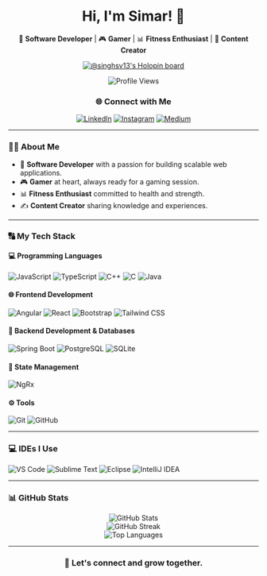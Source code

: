 <div align="center">

# Hi, I'm Simar! 👋

🚀 **Software Developer** | 🎮 **Gamer** | 📊 **Fitness Enthusiast** | 🎥 **Content Creator**  

[![@singhsv13's Holopin board](https://holopin.io/api/user/board?user=singhsv13)](https://holopin.io/@singhsv13)

![Profile Views](https://komarev.com/ghpvc/?username=singhsv13&&style=for-the-badge&color=orange)

<div align="center">

### 🌐 Connect with Me 

[![LinkedIn](https://img.shields.io/badge/-LinkedIn-0A66C2?style=for-the-badge&logo=linkedin&logoColor=white)](https://www.linkedin.com/in/simarpritvirdi/) 
[![Instagram](https://img.shields.io/badge/-Instagram-E4405F?style=for-the-badge&logo=instagram&logoColor=white)](https://instagram.com/simarizzed/) 
[![Medium](https://img.shields.io/badge/-Medium-12100E?style=for-the-badge&logo=medium&logoColor=white)](https://simarvirdee.medium.com)  

</div>

</div>

---

### 👨‍💻 About Me  

- 🌟 **Software Developer** with a passion for building scalable web applications.  
- 🎮 **Gamer** at heart, always ready for a gaming session.  
- 📊 **Fitness Enthusiast** committed to health and strength.  
- ✍️ **Content Creator** sharing knowledge and experiences.  

---

### 🔠 My Tech Stack  

#### 💻 Programming Languages  
<div>
  <img src="https://img.shields.io/badge/JavaScript-F7DF1E?style=for-the-badge&logo=javascript&logoColor=black" alt="JavaScript" />
  <img src="https://img.shields.io/badge/TypeScript-3178C6?style=for-the-badge&logo=typescript&logoColor=white" alt="TypeScript" />
  <img src="https://img.shields.io/badge/C++-00599C?style=for-the-badge&logo=cplusplus&logoColor=white" alt="C++" />
  <img src="https://img.shields.io/badge/C-00599C?style=for-the-badge&logo=c&logoColor=white" alt="C" />
  <img src="https://img.shields.io/badge/Java-007396?style=for-the-badge&logo=java&logoColor=white" alt="Java" />
</div>

#### 🌐 Frontend Development  
<div>
  <img src="https://img.shields.io/badge/Angular-DD0031?style=for-the-badge&logo=angular&logoColor=white" alt="Angular" />
  <img src="https://img.shields.io/badge/React-61DAFB?style=for-the-badge&logo=react&logoColor=black" alt="React" />
  <img src="https://img.shields.io/badge/Bootstrap-7952B3?style=for-the-badge&logo=bootstrap&logoColor=white" alt="Bootstrap" />
  <img src="https://img.shields.io/badge/Tailwind_CSS-06B6D4?style=for-the-badge&logo=tailwindcss&logoColor=white" alt="Tailwind CSS" />
</div>

#### 🔧 Backend Development & Databases  
<div>
  <img src="https://img.shields.io/badge/Spring_Boot-6DB33F?style=for-the-badge&logo=springboot&logoColor=white" alt="Spring Boot" />
  <img src="https://img.shields.io/badge/PostgreSQL-4169E1?style=for-the-badge&logo=postgresql&logoColor=white" alt="PostgreSQL" />
  <img src="https://img.shields.io/badge/SQLite-003B57?style=for-the-badge&logo=sqlite&logoColor=white" alt="SQLite" />
</div>

#### 🔬 State Management  
<div>
  <img src="https://img.shields.io/badge/NgRx-DD0031?style=for-the-badge&logo=redux&logoColor=white" alt="NgRx" />
</div>

#### ⚙️ Tools  
<div>
  <img src="https://img.shields.io/badge/Git-F05032?style=for-the-badge&logo=git&logoColor=white" alt="Git" />
  <img src="https://img.shields.io/badge/GitHub-181717?style=for-the-badge&logo=github&logoColor=white" alt="GitHub" />
</div>

---

### 💻 IDEs I Use  

<div>
  <img src="https://img.shields.io/badge/Visual_Studio_Code-0078D4?style=for-the-badge&logo=visualstudiocode&logoColor=white" alt="VS Code" />
  <img src="https://img.shields.io/badge/Sublime_Text-FF9800?style=for-the-badge&logo=sublimetext&logoColor=white" alt="Sublime Text" />
  <img src="https://img.shields.io/badge/Eclipse-2C2255?style=for-the-badge&logo=eclipseide&logoColor=white" alt="Eclipse" />
  <img src="https://img.shields.io/badge/IntelliJ_IDEA-000000?style=for-the-badge&logo=intellijidea&logoColor=white" alt="IntelliJ IDEA" />
</div>

---

### 📊 GitHub Stats  

<div align="center">

![GitHub Stats](https://github-readme-stats.vercel.app/api?username=singhsv13&show_icons=true&theme=radical)  
![GitHub Streak](https://github-readme-streak-stats.herokuapp.com/?user=singhsv13&theme=dark)  
![Top Languages](https://github-readme-stats.vercel.app/api/top-langs/?username=singhsv13&layout=compact&theme=dark)  

</div>

---

<div align="center">

### 🚀 Let's connect and grow together.  

</div>
